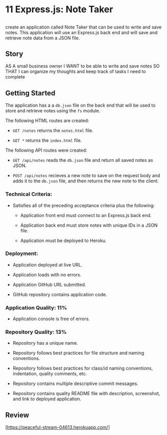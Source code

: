 # 11 Express.js: Note Taker

##

create an application called Note Taker that can be used to write and save notes. This application will use an Express.js back end and will save and retrieve note data from a JSON file.


## Story


AS A small business owner
I WANT to be able to write and save notes
SO THAT I can organize my thoughts and keep track of tasks I need to complete


## Getting Started

The application has a a `db.json` file on the back end that will be used to store and retrieve notes using the `fs` module.

The following HTML routes are created:

* `GET /notes` returns the `notes.html` file.

* `GET *`  returns the `index.html` file.

The following API routes were created:

* `GET /api/notes` reads the `db.json` file and return all saved notes as JSON.

* `POST /api/notes` recieves a new note to save on the request body and adds it to the `db.json` file, and then returns the new note to the client.







### Technical Criteria: 

* Satisfies all of the preceding acceptance criteria plus the following:

  * Application front end must connect to an Express.js back end.

  * Application back end must store notes with unique IDs in a JSON file.

  * Application must be deployed to Heroku.


### Deployment:

* Application deployed at live URL.

* Application loads with no errors.

* Application GitHub URL submitted.

* GitHub repository contains application code.


### Application Quality: 11%

* Application console is free of errors.


### Repository Quality: 13%

* Repository has a unique name.

* Repository follows best practices for file structure and naming conventions.

* Repository follows best practices for class/id naming conventions, indentation, quality comments, etc.

* Repository contains multiple descriptive commit messages.

* Repository contains quality README file with description, screenshot, and link to deployed application.





## Review

[https://peaceful-stream-04613.herokuapp.com/]
